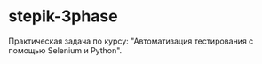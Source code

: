 # stepik-3phase

Практическая задача по курсу: "Автоматизация тестирования с помощью Selenium и Python".
